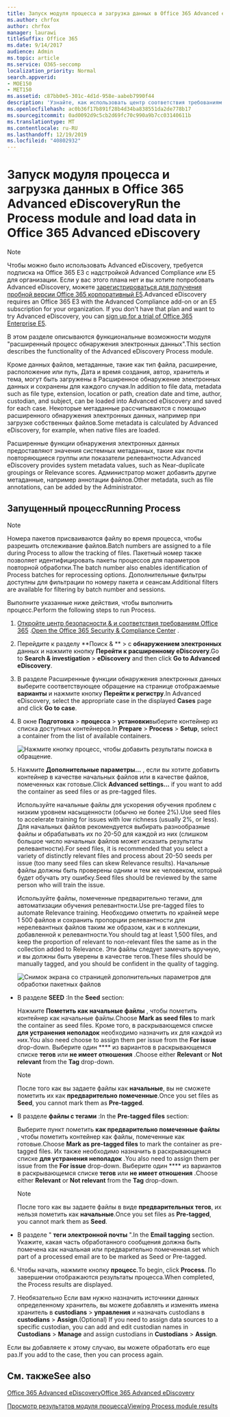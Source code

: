 ```yaml
---
title: Запуск модуля процесса и загрузка данных в Office 365 Advanced eDiscovery
ms.author: chrfox
author: chrfox
manager: laurawi
titleSuffix: Office 365
ms.date: 9/14/2017
audience: Admin
ms.topic: article
ms.service: O365-seccomp
localization_priority: Normal
search.appverid:
- MOE150
- MET150
ms.assetid: c87bb0e5-301c-4d1d-958e-aabeb7990f44
description: 'Узнайте, как использовать центр соответствия требованиям безопасности &amp; Office 365 для доступа к Office 365 Advanced eDiscovery и запуска модуля Process для случая.  '
ms.openlocfilehash: ac0b36f17b891f28b4d34ba838551da2de778b17
ms.sourcegitcommit: 0ad0092d9c5cb2d69fc70c990a9b7cc03140611b
ms.translationtype: MT
ms.contentlocale: ru-RU
ms.lasthandoff: 12/19/2019
ms.locfileid: "40802932"
---
```

# <a name="run-the-process-module-and-load-data-in-office-365-advanced-ediscovery"></a><span data-ttu-id="dfd7c-103">Запуск модуля процесса и загрузка данных в Office 365 Advanced eDiscovery</span><span class="sxs-lookup"><span data-stu-id="dfd7c-103">Run the Process module and load data in Office 365 Advanced eDiscovery</span></span>

> [!NOTE]
> <span data-ttu-id="dfd7c-p101">Чтобы можно было использовать Advanced eDiscovery, требуется подписка на Office 365 E3 с надстройкой Advanced Compliance или E5 для организации. Если у вас этого плана нет и вы хотите попробовать Advanced eDiscovery, можете [зарегистрироваться для получения пробной версии Office 365 корпоративный E5](https://go.microsoft.com/fwlink/p/?LinkID=698279).</span><span class="sxs-lookup"><span data-stu-id="dfd7c-p101">Advanced eDiscovery requires an Office 365 E3 with the Advanced Compliance add-on or an E5 subscription for your organization. If you don't have that plan and want to try Advanced eDiscovery, you can [sign up for a trial of Office 365 Enterprise E5](https://go.microsoft.com/fwlink/p/?LinkID=698279).</span></span> 
  
<span data-ttu-id="dfd7c-106">В этом разделе описываются функциональные возможности модуля "расширенный процесс обнаружения электронных данных".</span><span class="sxs-lookup"><span data-stu-id="dfd7c-106">This section describes the functionality of the Advanced eDiscovery Process module.</span></span> 
  
<span data-ttu-id="dfd7c-107">Кроме данных файлов, метаданные, такие как тип файла, расширение, расположение или путь, Дата и время создания, автор, хранитель и тема, могут быть загружены в Расширенное обнаружение электронных данных и сохранены для каждого случая.</span><span class="sxs-lookup"><span data-stu-id="dfd7c-107">In addition to file data, metadata such as file type, extension, location or path, creation date and time, author, custodian, and subject, can be loaded into Advanced eDiscovery and saved for each case.</span></span> <span data-ttu-id="dfd7c-108">Некоторые метаданные рассчитываются с помощью расширенного обнаружения электронных данных, например при загрузке собственных файлов.</span><span class="sxs-lookup"><span data-stu-id="dfd7c-108">Some metadata is calculated by Advanced eDiscovery, for example, when native files are loaded.</span></span> 
  
<span data-ttu-id="dfd7c-109">Расширенные функции обнаружения электронных данных предоставляют значения системных метаданных, такие как почти повторяющиеся группы или показатели релевантности.</span><span class="sxs-lookup"><span data-stu-id="dfd7c-109">Advanced eDiscovery provides system metadata values, such as Near-duplicate groupings or Relevance scores.</span></span> <span data-ttu-id="dfd7c-110">Администратор может добавить другие метаданные, например аннотации файлов.</span><span class="sxs-lookup"><span data-stu-id="dfd7c-110">Other metadata, such as file annotations, can be added by the Administrator.</span></span> 
  
## <a name="running-process"></a><span data-ttu-id="dfd7c-111">Запущенный процесс</span><span class="sxs-lookup"><span data-stu-id="dfd7c-111">Running Process</span></span>

> [!NOTE]
> <span data-ttu-id="dfd7c-112">Номера пакетов присваиваются файлу во время процесса, чтобы разрешить отслеживание файлов.</span><span class="sxs-lookup"><span data-stu-id="dfd7c-112">Batch numbers are assigned to a file during Process to allow the tracking of files.</span></span> <span data-ttu-id="dfd7c-113">Пакетный номер также позволяет идентифицировать пакеты процессов для параметров повторной обработки.</span><span class="sxs-lookup"><span data-stu-id="dfd7c-113">The batch number also enables identification of Process batches for reprocessing options.</span></span> <span data-ttu-id="dfd7c-114">Дополнительные фильтры доступны для фильтрации по номеру пакета и сеансам.</span><span class="sxs-lookup"><span data-stu-id="dfd7c-114">Additional filters are available for filtering by batch number and sessions.</span></span> 
  
<span data-ttu-id="dfd7c-115">Выполните указанные ниже действия, чтобы выполнить процесс.</span><span class="sxs-lookup"><span data-stu-id="dfd7c-115">Perform the following steps to run Process.</span></span>
  
1. <span data-ttu-id="dfd7c-116">[Откройте центр безопасности &amp; и соответствия требованиям Office 365](go-to-the-securitycompliance-center.md) .</span><span class="sxs-lookup"><span data-stu-id="dfd7c-116">[Open the Office 365 Security &amp; Compliance Center](go-to-the-securitycompliance-center.md) .</span></span> 
    
2. <span data-ttu-id="dfd7c-117">Перейдите к разделу \*\*Поиск &amp; \*\* \> с **обнаружением электронных** данных и нажмите кнопку **Перейти к расширенному eDiscovery**.</span><span class="sxs-lookup"><span data-stu-id="dfd7c-117">Go to **Search &amp; investigation** \> **eDiscovery** and then click **Go to Advanced eDiscovery**.</span></span>
    
3. <span data-ttu-id="dfd7c-118">В разделе Расширенные функции обнаружения электронных данных выберите соответствующее обращение на странице отображаемые **варианты** и нажмите кнопку **Перейти к регистру**.</span><span class="sxs-lookup"><span data-stu-id="dfd7c-118">In Advanced eDiscovery, select the appropriate case in the displayed **Cases** page and click **Go to case**.</span></span>
    
4. <span data-ttu-id="dfd7c-119">В окне **Подготовка** \> **процесса** \> **установки**выберите контейнер из списка доступных контейнеров.</span><span class="sxs-lookup"><span data-stu-id="dfd7c-119">In **Prepare** \> **Process** \> **Setup**, select a container from the list of available containers.</span></span>
    
    ![Нажмите кнопку процесс, чтобы добавить результаты поиска в обращение.](media/50bdc55c-d378-4881-b302-31ef785fa359.png)
  
5. <span data-ttu-id="dfd7c-121">Нажмите **Дополнительные параметры...** , если вы хотите добавить контейнер в качестве начальных файлов или в качестве файлов, помеченных как готовые.</span><span class="sxs-lookup"><span data-stu-id="dfd7c-121">Click **Advanced settings...** if you want to add the container as seed files or as pre-tagged files.</span></span> 
    
    <span data-ttu-id="dfd7c-122">Используйте начальные файлы для ускорения обучения проблем с низким уровнем насыщенности (обычно не более 2%).</span><span class="sxs-lookup"><span data-stu-id="dfd7c-122">Use seed files to accelerate training for issues with low richness (usually 2%, or less).</span></span> <span data-ttu-id="dfd7c-123">Для начальных файлов рекомендуется выбирать разнообразные файлы и обрабатывать их по 20-50 для каждой из них (слишком большое число начальных файлов может исказить результаты релевантности).</span><span class="sxs-lookup"><span data-stu-id="dfd7c-123">For seed files, it is recommended that you select a variety of distinctly relevant files and process about 20-50 seeds per issue (too many seed files can skew Relevance results).</span></span> <span data-ttu-id="dfd7c-124">Начальные файлы должны быть проверены одним и тем же человеком, который будет обучать эту ошибку.</span><span class="sxs-lookup"><span data-stu-id="dfd7c-124">Seed files should be reviewed by the same person who will train the issue.</span></span>
    
    <span data-ttu-id="dfd7c-125">Используйте файлы, помеченные предварительно тегами, для автоматизации обучения релевантности.</span><span class="sxs-lookup"><span data-stu-id="dfd7c-125">Use pre-tagged files to automate Relevance training.</span></span> <span data-ttu-id="dfd7c-126">Необходимо отметить по крайней мере 1 500 файлов и сохранить пропорции релевантности для нерелевантных файлов таким же образом, как и в коллекции, добавленной к релевантности.</span><span class="sxs-lookup"><span data-stu-id="dfd7c-126">You should tag at least 1,500 files, and keep the proportion of relevant to non-relevant files the same as in the collection added to Relevance.</span></span> <span data-ttu-id="dfd7c-127">Эти файлы следует замечать вручную, и вы должны быть уверены в качестве тегов.</span><span class="sxs-lookup"><span data-stu-id="dfd7c-127">These files should be manually tagged, and you should be confident in the quality of tagging.</span></span>
    
    ![Снимок экрана со страницей дополнительных параметров для обработки пакетных файлов](media/3c25cb78-4484-41e5-bd34-3753c7ab6cf2.jpg)
  
  - <span data-ttu-id="dfd7c-129">В разделе **SEED** :</span><span class="sxs-lookup"><span data-stu-id="dfd7c-129">In the **Seed** section:</span></span> 
    
    <span data-ttu-id="dfd7c-130">Нажмите **Пометить как начальные файлы** , чтобы пометить контейнер как начальные файлы.</span><span class="sxs-lookup"><span data-stu-id="dfd7c-130">Choose **Mark as seed files** to mark the container as seed files.</span></span> <span data-ttu-id="dfd7c-131">Кроме того, в раскрывающемся списке **для устранения неполадок** необходимо назначить их для каждой из них.</span><span class="sxs-lookup"><span data-stu-id="dfd7c-131">You also need choose to assign them per issue from the **For issue** drop-down.</span></span> <span data-ttu-id="dfd7c-132">Выберите один \*\*\*\* из вариантов в раскрывающемся списке **тегов** или **не имеет отношения** .</span><span class="sxs-lookup"><span data-stu-id="dfd7c-132">Choose either **Relevant** or **Not relevant** from the **Tag** drop-down.</span></span> 
    
    > [!NOTE]
    > <span data-ttu-id="dfd7c-133">После того как вы задаете файлы как **начальные**, вы не сможете пометить их как **предварительно помеченные**.</span><span class="sxs-lookup"><span data-stu-id="dfd7c-133">Once you set files as **Seed**, you cannot mark them as **Pre-tagged**.</span></span> 
  
  - <span data-ttu-id="dfd7c-134">В разделе **файлы с тегами** :</span><span class="sxs-lookup"><span data-stu-id="dfd7c-134">In the **Pre-tagged files** section:</span></span> 
    
    <span data-ttu-id="dfd7c-135">Выберите пункт пометить **как предварительно помеченные файлы** , чтобы пометить контейнер как файлы, помеченные как готовые.</span><span class="sxs-lookup"><span data-stu-id="dfd7c-135">Choose **Mark as pre-tagged files** to mark the container as pre-tagged files.</span></span> <span data-ttu-id="dfd7c-136">Их также необходимо назначить в раскрывающемся списке **для устранения неполадок** .</span><span class="sxs-lookup"><span data-stu-id="dfd7c-136">You also need to assign them per issue from the **For issue** drop-down.</span></span> <span data-ttu-id="dfd7c-137">Выберите один \*\*\*\* из вариантов в раскрывающемся списке **тегов** или **не имеет отношения** .</span><span class="sxs-lookup"><span data-stu-id="dfd7c-137">Choose either **Relevant** or **Not relevant** from the **Tag** drop-down.</span></span> 
    
    > [!NOTE]
    > <span data-ttu-id="dfd7c-138">После того как вы задаете файлы в виде **предварительных тегов**, их нельзя пометить как **начальные**.</span><span class="sxs-lookup"><span data-stu-id="dfd7c-138">Once you set files as **Pre-tagged**, you cannot mark them as **Seed**.</span></span> 
  
  - <span data-ttu-id="dfd7c-139">В разделе " **теги электронной почты** ".</span><span class="sxs-lookup"><span data-stu-id="dfd7c-139">In the **Email tagging** section.</span></span> <span data-ttu-id="dfd7c-140">Укажите, какая часть обработанного сообщения должна быть помечена как начальная или предварительно помеченная.</span><span class="sxs-lookup"><span data-stu-id="dfd7c-140">set which part of a processed email are to be marked as Seed or Pre-tagged.</span></span> 
    
6. <span data-ttu-id="dfd7c-141">Чтобы начать, нажмите кнопку **процесс**.</span><span class="sxs-lookup"><span data-stu-id="dfd7c-141">To begin, click **Process**.</span></span> <span data-ttu-id="dfd7c-142">По завершении отображаются результаты процесса.</span><span class="sxs-lookup"><span data-stu-id="dfd7c-142">When completed, the Process results are displayed.</span></span>
    
7. <span data-ttu-id="dfd7c-143">Необязательно Если вам нужно назначить источники данных определенному хранитель, вы можете добавлять и изменять имена хранитель в **custodians** \> **управления** и назначать custodians в **custodians** \> **Assign**.</span><span class="sxs-lookup"><span data-stu-id="dfd7c-143">(Optional) If you need to assign data sources to a specific custodian, you can add and edit custodian names in **Custodians** \> **Manage** and assign custodians in **Custodians** \> **Assign**.</span></span> 
    
<span data-ttu-id="dfd7c-144">Если вы добавляете к этому случаю, вы можете обработать его еще раз.</span><span class="sxs-lookup"><span data-stu-id="dfd7c-144">If you add to the case, then you can process again.</span></span>
  
## <a name="see-also"></a><span data-ttu-id="dfd7c-145">См. также</span><span class="sxs-lookup"><span data-stu-id="dfd7c-145">See also</span></span>

[<span data-ttu-id="dfd7c-146">Office 365 Advanced eDiscovery</span><span class="sxs-lookup"><span data-stu-id="dfd7c-146">Office 365 Advanced eDiscovery</span></span>](office-365-advanced-ediscovery.md)
  
[<span data-ttu-id="dfd7c-147">Просмотр результатов модуля процесса</span><span class="sxs-lookup"><span data-stu-id="dfd7c-147">Viewing Process module results</span></span>](view-process-module-results-in-advanced-ediscovery.md)

